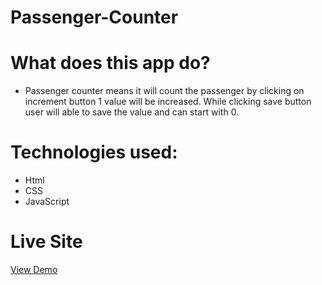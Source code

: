 # Passenger-Counter

# What does this app do?

- Passenger counter means it will count the passenger by clicking on increment button 1 
value will be increased. While clicking save button user will able to save the value and 
can start with 0.

# Technologies used:
- Html
- CSS
- JavaScript

# Live Site
[View Demo](https://passenger-counter-practice.netlify.app/)
